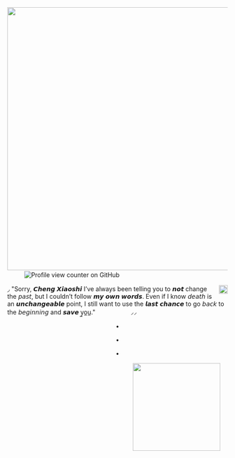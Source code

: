 <img align="right" width="600" height="600" src="https://64.media.tumblr.com/c0301f3efe10112e79644dd8af4e4e9c/d11e00faaf5d3aaf-c1/s2048x3072/72266f301a79696a9879125906b7888d4e33be7b.pnj"> 


ㅤㅤㅤ![Profile view counter on GitHub](https://komarev.com/ghpvc/?username=Paradisiacal-Duo&base=1000&color=423C67&style=flat-square&label=𓈒+✦+time+regs)

<img align="right" width="20" height="20" src="https://files.catbox.moe/u2pe4x.gif"> ◞ "Sorry, 𝘾𝙝𝙚𝙣𝙜 𝙓𝙞𝙖𝙤𝙨𝙝𝙞 I’ve always been
telling you to 𝙣𝙤𝙩 change the 𝘱𝘢𝘴𝘵,
but I couldn’t follow 𝙢𝙮 𝙤𝙬𝙣 𝙬𝙤𝙧𝙙𝙨.
Even if I know 𝘥𝘦𝘢𝘵𝘩 is an 𝙪𝙣𝙘𝙝𝙖𝙣𝙜𝙚𝙖𝙗𝙡𝙚 point, 
I still want to use the 𝙡𝙖𝙨𝙩 𝙘𝙝𝙖𝙣𝙘𝙚 to go 𝘣𝘢𝘤𝘬
to the 𝘣𝘦𝘨𝘪𝘯𝘯𝘪𝘯𝘨 and 𝙨𝙖𝙫𝙚 y̲o̲u̲." ㅤㅤㅤㅤㅤㅤ⸝⸝


<p align="center">
•
</p>
<p align="center">
•
</p>
<p align="center">
•
</p>ㅤㅤㅤㅤㅤㅤㅤㅤㅤㅤㅤㅤㅤㅤㅤㅤㅤㅤ
ㅤㅤㅤㅤ<img align="center" width="200" height="200" src="https://64.media.tumblr.com/aa8c1ef6f915c121a9a1d4a9a5f0b61a/5a731279187a977a-69/s2048x3072/7a9c684b8f013413671f6d1418043045acaa10af.pnj"> 
ㅤㅤㅤㅤㅤㅤㅤㅤㅤㅤㅤㅤㅤㅤㅤㅤㅤㅤㅤㅤㅤㅤㅤㅤㅤㅤㅤ
